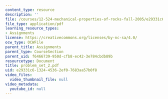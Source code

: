 ```yaml
---
content_type: resource
description: ''
file: /courses/12-524-mechanical-properties-of-rocks-fall-2005/e29331c6132445362ef07683aa57b0f8_problem_set_2.pdf
file_type: application/pdf
learning_resource_types:
- Assignments
license: https://creativecommons.org/licenses/by-nc-sa/4.0/
ocw_type: OCWFile
parent_title: Assignments
parent_type: CourseSection
parent_uid: f6466739-950d-cfb8-ec42-3e784cbdb89b
resourcetype: Document
title: problem_set_2.pdf
uid: e29331c6-1324-4536-2ef0-7683aa57b0f8
video_files:
  video_thumbnail_file: null
video_metadata:
  youtube_id: null
---
```

